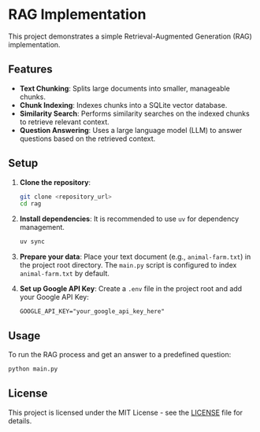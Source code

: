 # RAG Implementation

This project demonstrates a simple Retrieval-Augmented Generation (RAG) implementation.

## Features

- **Text Chunking**: Splits large documents into smaller, manageable chunks.
- **Chunk Indexing**: Indexes chunks into a SQLite vector database.
- **Similarity Search**: Performs similarity searches on the indexed chunks to retrieve relevant context.
- **Question Answering**: Uses a large language model (LLM) to answer questions based on the retrieved context.

## Setup

1.  **Clone the repository**:
    ```bash
    git clone <repository_url>
    cd rag
    ```

2.  **Install dependencies**:
    It is recommended to use `uv` for dependency management.

    ```bash
    uv sync
    ```

3.  **Prepare your data**:
    Place your text document (e.g., `animal-farm.txt`) in the project root directory. The `main.py` script is configured to index `animal-farm.txt` by default.

4.  **Set up Google API Key**:
    Create a `.env` file in the project root and add your Google API Key:

    ```
    GOOGLE_API_KEY="your_google_api_key_here"
    ```

## Usage

To run the RAG process and get an answer to a predefined question:

```bash
python main.py
```

## License

This project is licensed under the MIT License - see the [LICENSE](LICENSE) file for details.
